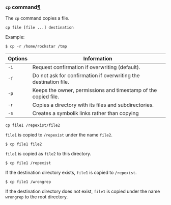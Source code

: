 ### `cp` command[¶](https://docs.rockylinux.org/zh/books/admin_guide/03-commands/#cp-command)

The `cp` command copies a file.

```
cp file [file ...] destination
```

Example:

```
$ cp -r /home/rockstar /tmp
```

| Options | Information                                                  |
| ------- | ------------------------------------------------------------ |
| `-i`    | Request confirmation if overwriting (default).               |
| `-f`    | Do not ask for confirmation if overwriting the destination file. |
| `-p`    | Keeps the owner, permissions and timestamp of the copied file. |
| `-r`    | Copies a directory with its files and subdirectories.        |
| `-s`    | Creates a symbolik links rather than copying                 |

```
cp file1 /repexist/file2
```

`file1` is copied to `/repexist` under the name `file2`.

```
$ cp file1 file2
```

`file1` is copied as `file2` to this directory.

```
$ cp file1 /repexist
```

If the destination directory exists, `file1` is copied to `/repexist`.

```
$ cp file1 /wrongrep
```

If the destination directory does not exist, `file1` is copied under the name `wrongrep` to the root directory.